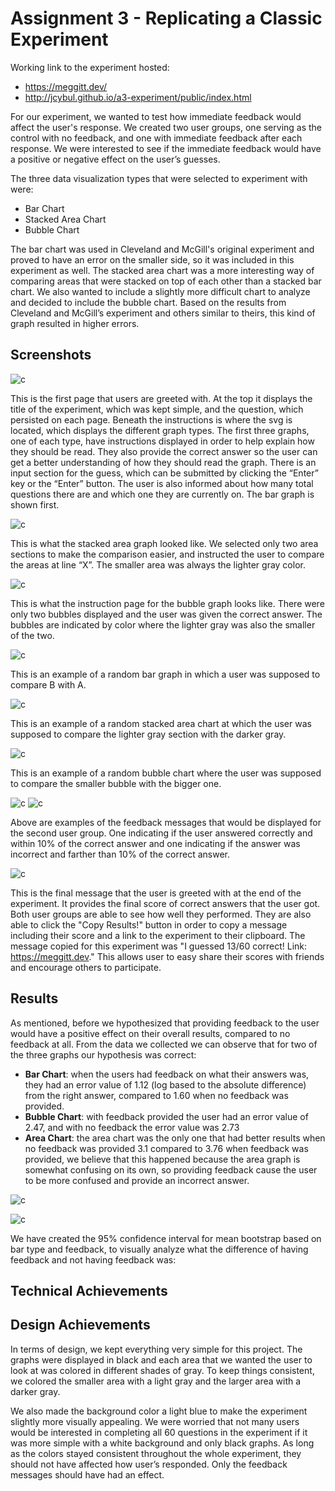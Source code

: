 Assignment 3 - Replicating a Classic Experiment  
===

Working link to the experiment hosted:
* https://meggitt.dev/ 
* http://jcybul.github.io/a3-experiment/public/index.html

For our experiment, we wanted to test how immediate feedback would affect the user's response. We created two user groups, one serving as the control with no feedback, and one with immediate feedback after each response. We were interested to see if the immediate feedback would have a positive or negative effect on the user’s guesses. 

The three data visualization types that were selected to experiment with were:

- Bar Chart
- Stacked Area Chart
- Bubble Chart


The bar chart was used in Cleveland and McGill's original experiment and proved to have an error on the smaller side, so it was included in this experiment as well. The stacked area chart was a more interesting way of comparing areas that were stacked on top of each other than a stacked bar chart. We also wanted to include a slightly more difficult chart to analyze and decided to include the bubble chart. Based on the results from Cleveland and McGill’s experiment and others similar to theirs, this kind of graph resulted in higher errors. 

Screenshots
---
![c](img/p1.png)

This is the first page that users are greeted with. At the top it displays the title of the experiment, which was kept simple, and the question, which persisted on each page. Beneath the instructions is where the svg is located, which displays the different graph types. The first three graphs, one of each type, have instructions displayed in order to help explain how they should be read. They also provide the correct answer so the user can get a better understanding of how they should read the graph. There is an input section for the guess, which can be submitted by clicking the “Enter” key or the “Enter” button. The user is also informed about how many total questions there are and which one they are currently on. The bar graph is shown first. 

![c](img/p2.png)

This is what the stacked area graph looked like. We selected only two area sections to make the comparison easier, and instructed the user to compare the areas at line “X”. The smaller area was always the lighter gray color. 


![c](img/p3.png)

This is what the instruction page for the bubble graph looks like. There were only two bubbles displayed and the user was given the correct answer. The bubbles are indicated by color where the lighter gray was also the smaller of the two. 

![c](img/p4.png)

This is an example of a random bar graph in which a user was supposed to compare B with A. 

![c](img/p5.png)

This is an example of a random stacked area chart at which the user was supposed to compare the lighter gray section with the darker gray. 

![c](img/p6.png)

This is an example of a random bubble chart where the user was supposed to compare the smaller bubble with the bigger one.


![c](img/correcy_ans.PNG)
![c](img/wrong_answer.png)

Above are examples of the feedback messages that would be displayed for the second user group. One indicating if the user answered correctly and within 10% of the correct answer and one indicating if the answer was incorrect and farther than 10% of the correct answer. 

![c](img/ThankYouMsg.JPG)

This is the final message that the user is greeted with at the end of the experiment. It provides the final score of correct answers that the user got. Both user groups are able to see how well they performed. They are also able to click the "Copy Results!" button in order to copy a message including their score and a link to the experiment to their clipboard. The message copied for this experiment was "I guessed 13/60 correct! Link: https://meggitt.dev." This allows user to easy share their scores with friends and encourage others to participate. 

Results
---
As mentioned, before we hypothesized that providing feedback to the user would have a positive effect on their overall results, compared to no feedback at all. From the data we collected we can observe that for two of the three graphs our hypothesis was correct:
- **Bar Chart**: when the users had feedback on what their answers was, they had an error value of 1.12 (log based to the absolute difference) from the right answer, compared to 1.60 when no feedback was provided. 
- **Bubble Chart**: with feedback provided the user had an error value of 2.47, and with no feedback the error value was 2.73
- **Area Chart**: the area chart was the only one that had better results when no feedback was provided 3.1 compared to 3.76 when feedback was provided, we believe that this happened because the area graph is somewhat confusing on its own, so providing feedback cause the user to be more confused and provide an incorrect answer. 

![c](confidence_intervals.png)

![c](confidence_intervals_box.png)

We have created the 95% confidence interval for mean bootstrap based on bar type and feedback, to visually analyze what the difference of having feedback and not having feedback	was: 

Technical Achievements
---

Design Achievements
---
In terms of design, we kept everything very simple for this project. The graphs were displayed in black and each area that we wanted the user to look at was colored in different shades of gray. To keep things consistent, we colored the smaller area with a light gray and the larger area with a darker gray. 

We also made the background color a light blue to make the experiment slightly more visually appealing. We were worried that not many users would be interested in completing all 60 questions in the experiment if it was more simple with a white background and only black graphs. As long as the colors stayed consistent throughout the whole experiment, they should not have affected how user’s responded. Only the feedback messages should have had an effect. 





